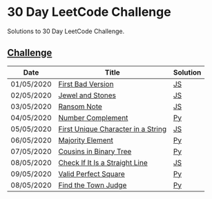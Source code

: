 30 Day LeetCode Challenge
========
Solutions to 30 Day LeetCode Challenge.

[Challenge](https://leetcode.com/explore/featured/card/30-day-leetcoding-challenge)
--------

| Date | Title | Solution |
| ---------- | ----- | -------- |
| 01/05/2020 | [First Bad Version](https://leetcode.com/explore/featured/card/may-leetcoding-challenge/534/week-1-may-1st-may-7th/3316/) | [JS](./first-bad-version.js) |
| 02/05/2020 | [Jewel and Stones](https://leetcode.com/explore/featured/card/may-leetcoding-challenge/534/week-1-may-1st-may-7th/3317/) | [JS](./jewel-and-stones.js) |
| 03/05/2020 | [Ransom Note](https://leetcode.com/explore/featured/card/may-leetcoding-challenge/534/week-1-may-1st-may-7th/3318/) | [JS](./ransom-note.js) |
| 04/05/2020 | [Number Complement](https://leetcode.com/explore/featured/card/may-leetcoding-challenge/534/week-1-may-1st-may-7th/3319/) | [Py](./number-complement.py) |
| 05/05/2020 | [First Unique Character in a String](https://leetcode.com/explore/featured/card/may-leetcoding-challenge/534/week-1-may-1st-may-7th/3320/) | [JS](./first-unique-character-in-a-string.js) |
| 06/05/2020 | [Majority Element](https://leetcode.com/explore/featured/card/may-leetcoding-challenge/534/week-1-may-1st-may-7th/3321/) | [Py](./majority-element.py) |
| 07/05/2020 | [Cousins in Binary Tree](https://leetcode.com/explore/featured/card/may-leetcoding-challenge/534/week-1-may-1st-may-7th/3322/) | [Py](./cousins-in-binary-tree.py) |
| 08/05/2020 | [Check If It Is a Straight Line](https://leetcode.com/explore/featured/card/may-leetcoding-challenge/535/week-2-may-8th-may-14th/3323/) | [JS](./check-if-it-is-a-straight-line.js) |
| 09/05/2020 | [Valid Perfect Square](https://leetcode.com/explore/featured/card/may-leetcoding-challenge/535/week-2-may-8th-may-14th/3324/) | [Py](./valid-perfect-square.py) |
| 08/05/2020 | [Find the Town Judge](https://leetcode.com/explore/featured/card/may-leetcoding-challenge/535/week-2-may-8th-may-14th/3325/) | [Py](./find-the-town-judge.py) |
